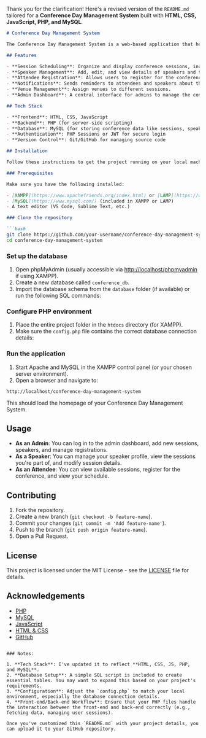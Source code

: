 Thank you for the clarification! Here's a revised version of the `README.md` tailored for a **Conference Day Management System** built with **HTML, CSS, JavaScript, PHP, and MySQL**.

```markdown
# Conference Day Management System

The Conference Day Management System is a web-based application that helps event organizers efficiently manage conference activities such as scheduling talks, managing attendees, and facilitating communication between organizers, speakers, and participants.

## Features

- **Session Scheduling**: Organize and display conference sessions, including talks, workshops, and breaks.
- **Speaker Management**: Add, edit, and view details of speakers and topics.
- **Attendee Registration**: Allows users to register for the conference and view their schedules.
- **Notifications**: Sends reminders to attendees and speakers about their upcoming sessions.
- **Venue Management**: Assign venues to different sessions.
- **Admin Dashboard**: A central interface for admins to manage the conference event, including sessions, speakers, and attendees.

## Tech Stack

- **Frontend**: HTML, CSS, JavaScript
- **Backend**: PHP (for server-side scripting)
- **Database**: MySQL (for storing conference data like sessions, speakers, attendees)
- **Authentication**: PHP Sessions or JWT for secure login
- **Version Control**: Git/GitHub for managing source code

## Installation

Follow these instructions to get the project running on your local machine:

### Prerequisites

Make sure you have the following installed:

- [XAMPP](https://www.apachefriends.org/index.html) or [LAMP](https://www.apachefriends.org/download.html) (for PHP and MySQL server)
- [MySQL](https://www.mysql.com/) (included in XAMPP or LAMP)
- A text editor (VS Code, Sublime Text, etc.)

### Clone the repository

```bash
git clone https://github.com/your-username/conference-day-management-system.git
cd conference-day-management-system
```

### Set up the database

1. Open phpMyAdmin (usually accessible via [http://localhost/phpmyadmin](http://localhost/phpmyadmin) if using XAMPP).
2. Create a new database called `conference_db`.
3. Import the database schema from the `database` folder (if available) or run the following SQL commands:



### Configure PHP environment

1. Place the entire project folder in the `htdocs` directory (for XAMPP).
2. Make sure the `config.php` file contains the correct database connection details:



### Run the application

1. Start Apache and MySQL in the XAMPP control panel (or your chosen server environment).
2. Open a browser and navigate to:

```plaintext
http://localhost/conference-day-management-system
```

This should load the homepage of your Conference Day Management System.

## Usage

- **As an Admin**: You can log in to the admin dashboard, add new sessions, speakers, and manage registrations.
- **As a Speaker**: You can manage your speaker profile, view the sessions you're part of, and modify session details.
- **As an Attendee**: You can view available sessions, register for the conference, and view your schedule.

## Contributing

1. Fork the repository.
2. Create a new branch (`git checkout -b feature-name`).
3. Commit your changes (`git commit -m 'Add feature-name'`).
4. Push to the branch (`git push origin feature-name`).
5. Open a Pull Request.

## License

This project is licensed under the MIT License - see the [LICENSE](LICENSE) file for details.

## Acknowledgements

- [PHP](https://www.php.net/)
- [MySQL](https://www.mysql.com/)
- [JavaScript](https://developer.mozilla.org/en-US/docs/Web/JavaScript)
- [HTML & CSS](https://www.w3.org/)
- [GitHub](https://github.com/)
```

### Notes:

1. **Tech Stack**: I've updated it to reflect **HTML, CSS, JS, PHP, and MySQL**.
2. **Database Setup**: A simple SQL script is included to create essential tables. You may want to expand this based on your project's requirements.
3. **Configuration**: Adjust the `config.php` to match your local environment, especially the database connection details.
4. **Front-end/Back-end Workflow**: Ensure that your PHP files handle the interaction between the front-end and back-end correctly (e.g., fetching data, managing user sessions).

Once you've customized this `README.md` with your project details, you can upload it to your GitHub repository.

